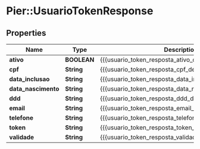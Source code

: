 # Pier::UsuarioTokenResponse

## Properties
Name | Type | Description | Notes
------------ | ------------- | ------------- | -------------
**ativo** | **BOOLEAN** | {{{usuario_token_resposta_ativo_descricao}}} | [optional] 
**cpf** | **String** | {{{usuario_token_resposta_cpf_descricao}}} | [optional] 
**data_inclusao** | **String** | {{{usuario_token_resposta_data_inclusao_descricao}}} | [optional] 
**data_nascimento** | **String** | {{{usuario_token_resposta_data_nascimento_descricao}}} | [optional] 
**ddd** | **String** | {{{usuario_token_resposta_ddd_descricao}}} | [optional] 
**email** | **String** | {{{usuario_token_resposta_email_descricao}}} | [optional] 
**telefone** | **String** | {{{usuario_token_resposta_telefone_descricao}}} | [optional] 
**token** | **String** | {{{usuario_token_resposta_token_descricao}}} | [optional] 
**validade** | **String** | {{{usuario_token_resposta_validade_descricao}}} | [optional] 


